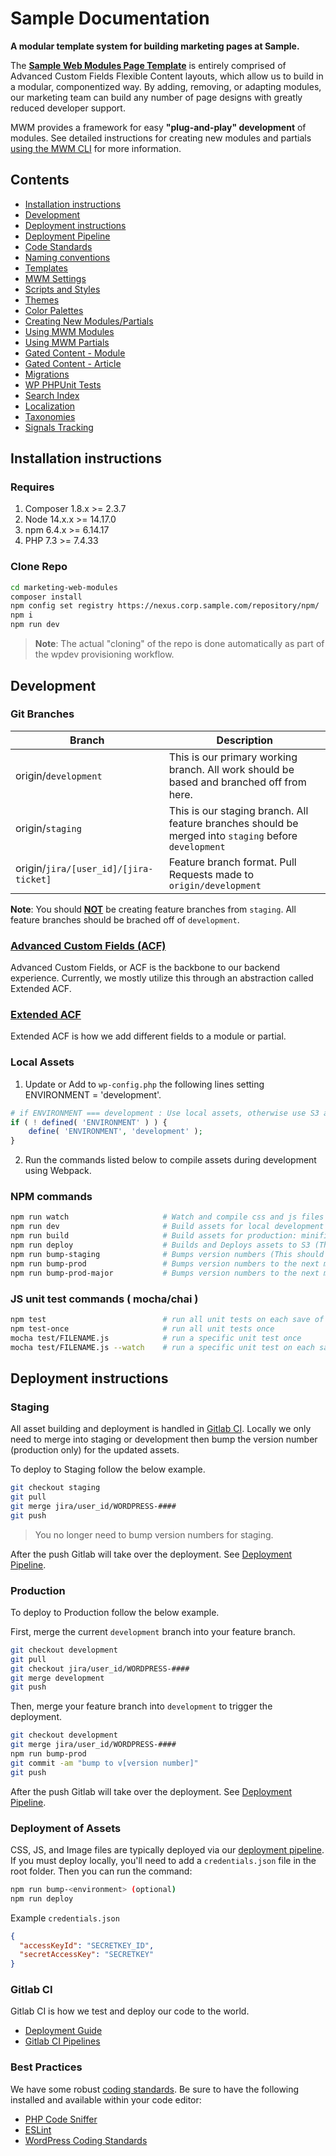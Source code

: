 # Sample Documentation

**A modular template system for building marketing pages at Sample.**

The [**Sample Web Modules Page Template**](/docs/templates.md) is entirely comprised of Advanced Custom Fields Flexible Content layouts, which allow us to build in a modular, componentized way. By adding, removing, or adapting modules, our marketing team can build any number of page designs with greatly reduced developer support.

MWM provides a framework for easy **"plug-and-play" development** of modules. See detailed instructions for creating new modules and partials [using the MWM CLI](/docs/using-swm-cli.md) for more information.

## Contents

* [Installation instructions](#installation)
* [Development](#development)
* [Deployment instructions](#deployment)
* [Deployment Pipeline](docs/deployment-pipeline.md)
* [Code Standards](docs/code-standards.md)
* [Naming conventions](docs/file-naming-conventions.md)
* [Templates](docs/templates.md)
* [MWM Settings](docs/swm-settings.md)
* [Scripts and Styles](docs/scripts-and-styles.md)
* [Themes](docs/themes.md)
* [Color Palettes](docs/color-palettes.md)
* [Creating New Modules/Partials](docs/using-swm-cli.md)
* [Using MWM Modules](docs/using-swm-modules.md)
* [Using MWM Partials](docs/using-swm-partials.md)
* [Gated Content - Module](docs/gated-content-partial.md)
* [Gated Content - Article](docs/gated-content-article.md)
* [Migrations](docs/migrations.md)  
* [WP PHPUnit Tests](docs/php-unit-tests.md)
* [Search Index](docs/search-index.md)
* [Localization](docs/localization.md)
* [Taxonomies](docs/taxonomies.md)
* [Signals Tracking](docs/signals-tracking.md)

## <a name="installation"></a>Installation instructions

### Requires

1) Composer 1.8.x >= 2.3.7
2) Node 14.x.x >= 14.17.0
3) npm 6.4.x >= 6.14.17
4) PHP 7.3 >= 7.4.33

### Clone Repo

```bash
cd marketing-web-modules
composer install
npm config set registry https://nexus.corp.sample.com/repository/npm/
npm i
npm run dev
```

> **Note**: The actual "cloning" of the repo is done automatically as part of the wpdev provisioning workflow.

## <a id="development"></a>Development

### Git Branches
| Branch | Description |
| --- | ---  |
| origin/`development` | This is our primary working branch. All work should be based and branched off from here. |
| origin/`staging` | This is our staging branch. All feature branches should be merged into `staging` before `development` |
| origin/`jira/[user_id]/[jira-ticket]` | Feature branch format. Pull Requests made to `origin/development` |

**Note**: You should <u>**NOT**</u> be creating feature branches from `staging`. All feature branches should be brached off of `development`.

### [Advanced Custom Fields (ACF)](https://www.advancedcustomfields.com/resources/)

Advanced Custom Fields, or ACF is the backbone to our backend experience. Currently, we mostly utilize this through an abstraction called Extended ACF.

### [Extended ACF](https://github.com/wordplate/extended-acf)

Extended ACF is how we add different fields to a module or partial. 

### Local Assets
1. Update or Add to `wp-config.php` the following lines setting ENVIRONMENT = 'development'.

```php
# if ENVIRONMENT === development : Use local assets, otherwise use S3 assets
if ( ! defined( 'ENVIRONMENT' ) ) {
    define( 'ENVIRONMENT', 'development' );
}
```

2. Run the commands listed below to compile assets during development using Webpack.

### NPM commands

```bash
npm run watch                     # Watch and compile css and js files
npm run dev                       # Build assets for local development
npm run build                     # Build assets for production: minified css and js files
npm run deploy                    # Builds and Deploys assets to S3 (This should not be done locally)
npm run bump-staging              # Bumps version numbers (This should not be done locally)
npm run bump-prod                 # Bumps version numbers to the next minor number
npm run bump-prod-major           # Bumps version numbers to the next major number 
```

### JS unit test commands ( mocha/chai )

```bash
npm test                          # run all unit tests on each save of JS files
npm test-once                     # run all unit tests once
mocha test/FILENAME.js            # run a specific unit test once
mocha test/FILENAME.js --watch    # run a specific unit test on each save of JS files
```

## <a id="deployment"></a>Deployment instructions

### Staging

All asset building and deployment is handled in [Gitlab CI](https://code.corp.sample.com/wpdev/marketing-web-modules/-/pipelines).  Locally we only need to merge into staging or development then bump the version number (production only) for the updated assets.

To deploy to Staging follow the below example.

```bash
git checkout staging
git pull
git merge jira/user_id/WORDPRESS-#### 
git push
```

> You no longer need to bump version numbers for staging.

After the push Gitlab will take over the deployment.  See [Deployment Pipeline](docs/deployment-pipeline.md).

### Production

To deploy to Production follow the below example.

First, merge the current `development` branch into your feature branch.

```bash
git checkout development
git pull
git checkout jira/user_id/WORDPRESS-####
git merge development
git push
```

Then, merge your feature branch into `development` to trigger the deployment.

```bash
git checkout development
git merge jira/user_id/WORDPRESS-#### 
npm run bump-prod
git commit -am "bump to v[version number]"
git push
```

After the push Gitlab will take over the deployment.  See [Deployment Pipeline](docs/deployment-pipeline.md).

### Deployment of Assets

CSS, JS, and Image files are typically deployed via our [deployment pipeline](docs/deployment-pipeline.md).  If you must deploy locally, you'll need to add a `credentials.json` file in the root folder.
Then you can run the command:

```bash
npm run bump-<environment> (optional)
npm run deploy
```

Example `credentials.json`

```json
{
  "accessKeyId": "SECRETKEY_ID",
  "secretAccessKey": "SECRETKEY"
}
```

### Gitlab CI

Gitlab CI is how we test and deploy our code to the world.

* [Deployment Guide](docs/deployment-pipeline.md)
* [Gitlab CI Pipelines](https://code.corp.sample.com/wpdev/marketing-web-modules/-/pipelines)


### Best Practices

We have some robust [coding standards](docs/code-standards.md). Be sure to have the following installed and available within your code editor:

* [PHP Code Sniffer](https://github.com/squizlabs/PHP_CodeSniffer)
* [ESLint](https://eslint.org/)
* [WordPress Coding Standards](https://make.wordpress.org/core/handbook/best-practices/coding-standards/)
